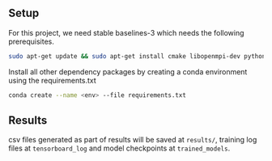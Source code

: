 ## Setup

For this project, we need stable baselines-3 which needs the following prerequisites.

```sh
sudo apt-get update && sudo apt-get install cmake libopenmpi-dev python3-dev zlib1g-dev libgl1-mesa-glx swig
```

Install all other dependency packages by creating a conda environment using the requirements.txt

```sh
conda create --name <env> --file requirements.txt
```

## Results

csv files generated as part of results will be saved at `results/`, training log files at `tensorboard_log` and model checkpoints at `trained_models`.
